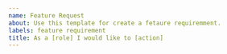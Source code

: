 ```yaml
---
name: Feature Request
about: Use this template for create a fetaure requiremment.
labels: feature requirement
title: As a [role] I would like to [action] 
---
```

